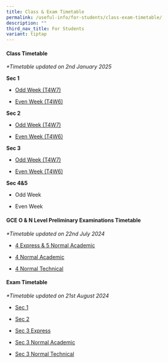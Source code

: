 ```yaml
---
title: Class & Exam Timetable
permalink: /useful-info/for-students/class-exam-timetable/
description: ""
third_nav_title: For Students
variant: tiptap
---
```

<h4><strong>Class Timetable</strong></h4>
<p><em>*Timetable updated on 2nd January 2025</em>
</p>
<p><strong>Sec 1</strong>
</p>
<ul data-tight="true" class="tight">
<li>
<p><a href="/files/Timetable/AI Learning Fiesta/2024_T4W7_Learning_Fiesta_Sec_1.pdf" rel="noopener nofollow" target="_blank">Odd Week (T4W7)</a>
</p>
</li>
<li>
<p><a href="/files/Timetable/AI Learning Fiesta/2024_T4W6__script_check_Sec_1.pdf" rel="noopener nofollow" target="_blank">Even Week (T4W6)</a>
</p>
<p></p>
</li>
</ul>
<p><strong>Sec 2</strong>
</p>
<ul data-tight="true" class="tight">
<li>
<p><a href="/files/Timetable/AI Learning Fiesta/2024_T4W7_Learning_Fiesta_Sec_2.pdf" rel="noopener nofollow" target="_blank">Odd Week (T4W7)</a>
</p>
</li>
<li>
<p><a href="/files/Timetable/AI Learning Fiesta/2024_T4W6__script_check_Sec_2.pdf" rel="noopener nofollow" target="_blank">Even Week (T4W6)</a>
</p>
</li>
</ul>
<p></p>
<p><strong>Sec 3</strong>
</p>
<ul data-tight="true" class="tight">
<li>
<p><a href="/files/Timetable/AI Learning Fiesta/2024_T4W7_Learning_Fiesta_Sec_3.pdf" rel="noopener nofollow" target="_blank">Odd Week (T4W7)</a>
</p>
</li>
<li>
<p><a href="/files/Timetable/AI Learning Fiesta/2024_T4W6__script_check_Sec_3.pdf" rel="noopener nofollow" target="_blank">Even Week (T4W6)</a>
</p>
</li>
</ul>
<p></p>
<p><strong>Sec 4&amp;5</strong>
</p>
<ul data-tight="true" class="tight">
<li>
<p>Odd Week</p>
</li>
<li>
<p>Even Week</p>
</li>
</ul>
<p></p>
<h4><strong>GCE O &amp; N Level Preliminary Examinations Timetable</strong></h4>
<p><em>*Timetable updated on 22nd July 2024</em>
</p>
<ul data-tight="true" class="tight">
<li>
<p><a href="/files/Timetable/2024 Prelim Sem 2/AISS_2024_Prelims_4E5N.pdf" rel="noopener noreferrer nofollow" target="_blank">4 Express &amp; 5 Normal Academic</a>
</p>
</li>
<li>
<p><a href="/files/Timetable/2024 Prelim Sem 2/AISS_2024_Prelims_NA.pdf" rel="noopener noreferrer nofollow" target="_blank">4 Normal Academic</a>
</p>
</li>
<li>
<p><a href="/files/Timetable/2024 Prelim Sem 2/AISS_2024_Prelims_NT.pdf" rel="noopener noreferrer nofollow" target="_blank">4 Normal Technical</a>
</p>
</li>
</ul>
<h4><strong>Exam Timetable</strong></h4>
<p><em>*Timetable updated on 21st August 2024</em>
</p>
<ul data-tight="true" class="tight">
<li>
<p><a href="/files/Timetable/2024 EOY Timetables/2024_EOY_TT_Schedule_Sec1.pdf" rel="noopener nofollow" target="_blank">Sec 1</a>
</p>
</li>
<li>
<p><a href="/files/Timetable/2024 EOY Timetables/2024_EOY_TT_Schedule_Sec2new.pdf" rel="noopener nofollow" target="_blank">Sec 2</a>
</p>
</li>
<li>
<p><a href="/files/Timetable/2024 EOY Timetables/2024_EOY_TT_Schedule_Sec3E.pdf" rel="noopener nofollow" target="_blank">Sec 3 Express</a>
</p>
</li>
<li>
<p><a href="/files/Timetable/2024 EOY Timetables/2024_EOY_TT_Schedule_Sec3NA.pdf" rel="noopener nofollow" target="_blank">Sec 3 Normal Academic</a>
</p>
</li>
<li>
<p><a href="/files/Timetable/2024 EOY Timetables/2024_EOY_TT_Schedule_Sec3NT.pdf" rel="noopener nofollow" target="_blank">Sec 3 Normal Technical</a>
</p>
</li>
</ul>
<p></p>